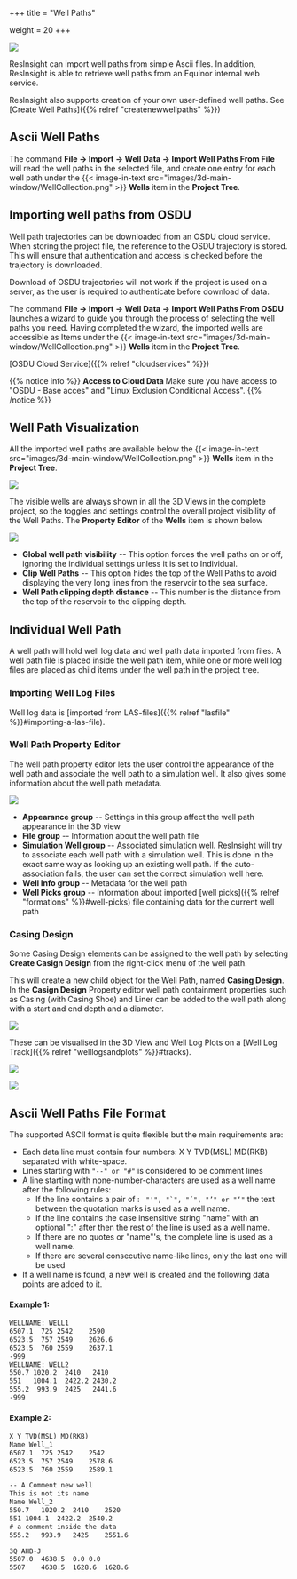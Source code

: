 +++
title = "Well Paths"

weight = 20
+++

![](/images/3d-main-window/ResInsight_WellPathWithSimulationWell.png)

ResInsight can import well paths from simple Ascii files. 
In addition, ResInsight is able to retrieve well paths from an Equinor internal web service.

ResInsight also supports creation of your own user-defined well paths. See [Create Well Paths]({{% relref "createnewwellpaths" %}})

## Ascii Well Paths

The command **File -> Import -> Well Data -> Import Well Paths From File** will read the well paths in the selected file, and create one entry for each well path under the {{< image-in-text src="images/3d-main-window/WellCollection.png" >}} **Wells** item in the **Project Tree**. 
    
## Importing well paths from OSDU

Well path trajectories can be downloaded from an OSDU cloud service. When storing the project file, the reference to the OSDU trajectory is stored. This will ensure that authentication and access is checked before the trajectory is downloaded.

Download of OSDU trajectories will not work if the project is used on a server, as the user is required to authenticate before download of data.

The command **File -> Import -> Well Data -> Import Well Paths From OSDU** launches a wizard to guide you through the process of selecting the well paths you need.
Having completed the wizard, the imported wells are accessible as Items under the {{< image-in-text src="images/3d-main-window/WellCollection.png" >}} **Wells** item in the **Project Tree**.

[OSDU Cloud Service]({{% relref "cloudservices" %}})

{{% notice info %}}
<strong>Access to Cloud Data </strong>
Make sure you have access to "OSDU - Base acces" and "Linux Exclusion Conditional Access".
{{% /notice %}}

## Well Path Visualization

All the imported well paths are available below the {{< image-in-text src="images/3d-main-window/WellCollection.png" >}} **Wells** item in the **Project Tree**. 

![](/images/3d-main-window/WellsInTree.png)

The visible wells are always shown in all the 3D Views in the complete project, so the toggles and settings control the overall project visibility of the Well Paths. The **Property Editor** of the **Wells** item is shown below 

![](/images/3d-main-window/WellPathCollectionProperties.png)

- **Global well path visibility** -- This option forces the well paths on or off, ignoring the individual settings unless it is set to Individual.
- **Clip Well Paths** -- This option hides the top of the Well Paths to avoid displaying the very long lines from the reservoir to the sea surface.
- **Well Path clipping depth distance** -- This number is the distance from the top of the reservoir to the clipping depth.

## Individual Well Path
A well path will hold well log data and well path data imported from files. A well path file is placed inside the well path item, while one or more well log files are placed as child items under the well path in the project tree.

### Importing Well Log Files
Well log data is [imported from LAS-files]({{% relref "lasfile" %}}#importing-a-las-file).

### Well Path Property Editor
The well path property editor lets the user control the appearance of the well path and associate the well path to a simulation well. It also gives some information about the well path metadata.

![](/images/3d-main-window/WellPathPropertyEditor.png)

- **Appearance group** -- Settings in this group affect the well path appearance in the 3D view
- **File group** -- Information about the well path file
- **Simulation Well group** -- Associated simulation well. ResInsight will try to associate each well path with a simulation well. This is done in the exact same way as looking up an existing well path. If the auto-association fails, the user can set the correct simulation well here.
- **Well Info group** -- Metadata for the well path
- **Well Picks group** -- Information about imported [well picks]({{% relref "formations" %}}#well-picks) file containing data for the current well path

### Casing Design
Some Casing Design elements can be assigned to the well path by selecting **Create Casign Design** from the right-click menu of the well path.

This will create a new child object for the Well Path, named **Casing Design**. In the **Casign Design** Property editor 
well path containment properties such as Casing (with Casing Shoe) and Liner can be added to the well path along with a start and end depth and a diameter. 

![](/images/3d-main-window/CasignDesign.png)

These can be visualised in the 3D View and Well Log Plots on a [Well Log Track]({{% relref "welllogsandplots" %}}#tracks).

![](/images/3d-main-window/CasignDesign3D.png) 

![](/images/3d-main-window/CasignDesignPlot.png)


## Ascii Well Paths File Format
The supported ASCII format is quite flexible but the main requirements are: 

- Each data line must contain four numbers: X Y TVD(MSL) MD(RKB) separated with white-space.
- Lines starting with `"--" or "#"` is considered to be comment lines
- A line starting with none-number-characters are used as a well name after the following rules:
  - If the line contains a pair of : ```  "'", "`", "´", "’" or "‘" ``` the text between the quotation marks is used as a well name.
  - If the line contains the case insensitive string "name" with an optional ":" after then the rest of the line is used as a well name. 
  - If there are no quotes or "name"'s, the complete line is used as a well name.
  - If there are several consecutive name-like lines, only the last one will be used 
- If a well name is found, a new well is created and the following data points are added to it.

#### Example 1:
```txt
WELLNAME: WELL1
6507.1	725	2542	2590
6523.5	757	2549	2626.6
6523.5	760	2559	2637.1
-999
WELLNAME: WELL2
550.7 1020.2  2410   2410
551   1004.1  2422.2 2430.2
555.2  993.9  2425   2441.6
-999
```

#### Example 2:
```txt
X Y TVD(MSL) MD(RKB)
Name Well_1
6507.1	725	2542	2542
6523.5	757	2549	2578.6
6523.5	760	2559	2589.1

-- A Comment new well
This is not its name
Name Well_2
550.7	1020.2	2410	2520
551	1004.1	2422.2	2540.2
# a comment inside the data 
555.2	993.9	2425	2551.6

3Q AHB-J
5507.0	4638.5	0.0	0.0
5507	4638.5	1628.6	1628.6
```
